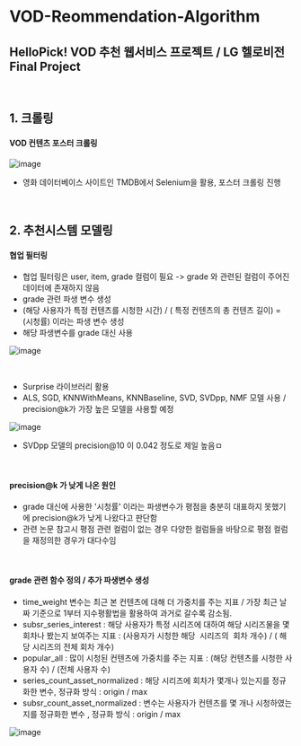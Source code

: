 # VOD-Reommendation-Algorithm
## HelloPick! VOD 추천 웹서비스 프로젝트 / LG 헬로비전 Final Project


<br/>

## 1. 크롤링
#### VOD 컨텐츠 포스터 크롤링

![image](https://github.com/jiseong99/VOD-Reommendation-Algorithm/assets/137580822/37a989bf-2b7e-4789-a50c-9125a7986dc1)


+ 영화 데이터베이스 사이트인 TMDB에서 Selenium을 활용, 포스터 크롤링 진행

<br/>

## 2. 추천시스템 모델링
#### 협업 필터링

+ 협업 필터링은 user, item, grade 컬럼이 필요 -> grade 와 관련된 컬럼이 주어진 데이터에 존재하지 않음
+ grade 관련 파생 변수 생성
+ (해당 사용자가 특정 컨텐츠를 시청한 시간) / ( 특정 컨텐츠의 총 컨텐츠 길이) = (시청률) 이라는 파생 변수 생성
+ 해당 파생변수를 grade 대신 사용

![image](https://github.com/jiseong99/VOD-Reommendation-Algorithm/assets/137580822/fbaea191-c85b-4b08-aa71-22329e3555d2)

<br/>

+ Surprise 라이브러리 활용
+ ALS, SGD, KNNWithMeans, KNNBaseline, SVD, SVDpp, NMF 모델 사용 / precision@k가 가장 높은 모델을 사용할 예정

![image](https://github.com/jiseong99/VOD-Reommendation-Algorithm/assets/137580822/47b0b3ef-9788-4b20-ad29-91d86b608df2)

+ SVDpp 모델의 precision@10 이 0.042 정도로 제일 높음ㅁ

<br/>

#### precision@k 가 낮게 나온 원인
+ grade 대신에 사용한 '시청률' 이라는 파생변수가 평점을 충분히 대표하지 못했기에 precision@k가 낮게 나왔다고 판단함
+ 관련 논문 참고시 평점 관련 컬럼이 없는 경우 다양한 컬럼들을 바탕으로 평점 컬럼을 재정의한 경우가 대다수임

<br/>

#### grade 관련 함수 정의 / 추가 파생변수 생성
+ time_weight 변수는 최근 본 컨텐츠에 대해 더 가중치를 주는 지표 / 가장 최근 날짜 기준으로 1부터 지수평활법을 활용하여 과거로 갈수록 감소됨.
+ subsr_series_interest : 해당 사용자가 특정 시리즈에 대하여 해당 시리즈물을 몇 회차나 봤는지 보여주는 지표 : (사용자가 시청한 해당  시리즈의  회차 개수) / ( 해당 시리즈의 전체 회차 개수)
+ popular_all : 많이 시청된 컨텐츠에 가중치를 주는 지표 : (해당 컨텐츠를 시청한 사용자 수) / (전체 사용자 수)
+ series_count_asset_normalized : 해당 시리즈에 회차가 몇개나 있는지를 정규화한 변수, 정규화 방식 : origin / max
+ subsr_count_asset_normalized : 변수는 사용자가 컨텐츠를 몇 개나 시청하였는지를 정규화한 변수 , 정규화 방식 : origin / max
  
![image](https://github.com/jiseong99/VOD-Reommendation-Algorithm/assets/137580822/d9faf958-4793-4de8-b0f7-b01d004f195e)


<br/>

